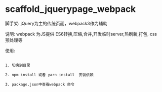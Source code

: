 # scaffold_jquerypage_webpack

脚手架: jQuery为主的传统页面，webpack3作为辅助

说明: webpack 为JS提供 ES6转换,压缩,合并,开发临时server,热刷新,打包, css预处理等

使用:

````

1. 切换到目录

2. npm install 或者 yarn install  安装依赖

3. package.json中查看webpack 命令

````